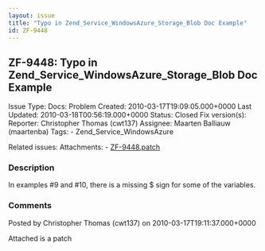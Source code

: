 ```yaml
---
layout: issue
title: "Typo in Zend_Service_WindowsAzure_Storage_Blob Doc Example"
id: ZF-9448
---
```


ZF-9448: Typo in Zend\_Service\_WindowsAzure\_Storage\_Blob Doc Example
-----------------------------------------------------------------------

 Issue Type: Docs: Problem Created: 2010-03-17T19:09:05.000+0000 Last Updated: 2010-03-18T00:56:19.000+0000 Status: Closed Fix version(s): 
 Reporter:  Christopher Thomas (cwt137)  Assignee:  Maarten Balliauw (maartenba)  Tags: - Zend\_Service\_WindowsAzure
 
 Related issues: 
 Attachments: - [ZF-9448.patch](/issues/secure/attachment/12912/ZF-9448.patch)
 
### Description

In examples #9 and #10, there is a missing $ sign for some of the variables.

 

 

### Comments

Posted by Christopher Thomas (cwt137) on 2010-03-17T19:11:37.000+0000

Attached is a patch

 

 